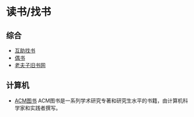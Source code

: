 #  读书/找书
 
## 综合
- [互助找书](https://obook.cc/group/show/id-3)
- [偶书](https://obook.cc/)
- [老夫子旧书网](https://www.kongfz.com/)

## 计算机
- [ACM图书](https://dl.acm.org/browse/book) ACM图书是一系列学术研究专著和研究生水平的书籍，由计算机科学家和实践者撰写。
